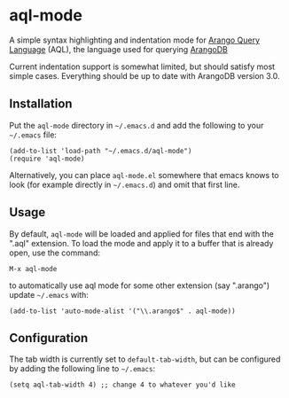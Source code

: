 # aql-mode

A simple syntax highlighting and indentation mode for [Arango Query Language](https://docs.arangodb.com/AQL/index.html) (AQL), the language used for querying [ArangoDB](http://www.arangodb.com)

Current indentation support is somewhat limited, but should satisfy most simple cases. Everything should be up to date with ArangoDB version 3.0.

Installation
------------

Put the `aql-mode` directory in `~/.emacs.d` and add the following to your `~/.emacs` file:

```
(add-to-list 'load-path "~/.emacs.d/aql-mode")
(require 'aql-mode)
```

Alternatively, you can place `aql-mode.el` somewhere that emacs knows to look (for example directly in `~/.emacs.d`) and omit that first line.

Usage
-----

By default, `aql-mode` will be loaded and applied for files that end with the ".aql" extension. To load the mode and apply it to a buffer that is already open, use the command:

```
M-x aql-mode
```

to automatically use aql mode for some other extension (say ".arango") update `~/.emacs` with:

```
(add-to-list 'auto-mode-alist '("\\.arango$" . aql-mode))
```

Configuration
-------------

The tab width is currently set to `default-tab-width`, but can be configured by adding the following line to `~/.emacs`:

```
(setq aql-tab-width 4) ;; change 4 to whatever you'd like
```